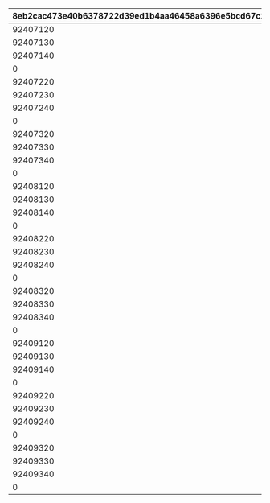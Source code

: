 |8eb2cac473e40b6378722d39ed1b4aa46458a6396e5bcd67c270892dd971b81f|47d598de6b0a320f312b993f34fa4ebfb28ecd69bb4f8ba6a394191b16bb7139|002e2fa701407626f8e74073c11be60a40ff1383a16e14848c56dbfbf99a2f77|408c638518aa0ac249498c837fc0765822f2d98c153bc6a83f1cd5286ddf1b7a|0ef450781816a5a0a718b92ce230b00ce58624c23f1e2221c45b3762bb7331b9|e0787acea83a8ca0fda5099a5fd2620ddf8f818c0cd8263aeb5105f70e810d3c|55a996affa6875df6210e1eab33de6637b07aefd7c54f8b6c5fa99673fcfe2b1|2fb9359e68bcea78f1ca93dbbae290493ee9357672abd09aea4afd44ac491bc3|1821bcfaf67b1c90e4172a823cba26e88dfe308def30c9e00f12c24e98be56fd|b0bdd15b51d95d9332e42a4f7c6e48b795b3c3ecb86d35c7ba51249637eacc72|9ed1874981c99a552b12d64b2d293707c2769256b089206496abd0111a049d7e|09386833b478f998f8218ca3913f5b172f803090d6b403e77f0c04ff478de3db|
| --- | --- | --- | --- | --- | --- | --- | --- | --- | --- | --- | --- |
|92407120|924071100|0|1|92407|92407110|924072101|1|500000000|924073101|1|90|
|92407130|924071200|92407110|2|92407|92407120|924072102|2|1000000000|924073102|1|90|
|92407140|924071300|92407120|3|92407|92407130|924072103|3|1500000000|924073103|1|90|
|0|924071400|92407130|4|92407|92407140|924072104|3|0|924073104|1|90|
|92407220|924072100|0|1|92407|92407210|924072201|1|500000000|924073201|1|90|
|92407230|924072200|92407210|2|92407|92407220|924072202|2|1000000000|924073202|1|90|
|92407240|924072300|92407220|3|92407|92407230|924072203|3|1500000000|924073203|1|90|
|0|924072400|92407230|4|92407|92407240|924072204|3|0|924073204|1|90|
|92407320|924073100|0|1|92407|92407310|924072301|1|500000000|924073301|1|90|
|92407330|924073200|92407310|2|92407|92407320|924072302|2|1000000000|924073302|1|90|
|92407340|924073300|92407320|3|92407|92407330|924072303|3|1500000000|924073303|1|90|
|0|924073400|92407330|4|92407|92407340|924072304|3|0|924073304|1|90|
|92408120|924081100|0|1|92408|92408110|924082101|1|500000000|924083101|1|90|
|92408130|924081200|92408110|2|92408|92408120|924082102|2|1000000000|924083102|1|90|
|92408140|924081300|92408120|3|92408|92408130|924082103|3|1500000000|924083103|1|90|
|0|924081400|92408130|4|92408|92408140|924082104|3|0|924083104|1|90|
|92408220|924082100|0|1|92408|92408210|924082201|1|500000000|924083201|1|90|
|92408230|924082200|92408210|2|92408|92408220|924082202|2|1000000000|924083202|1|90|
|92408240|924082300|92408220|3|92408|92408230|924082203|3|1500000000|924083203|1|90|
|0|924082400|92408230|4|92408|92408240|924082204|3|0|924083204|1|90|
|92408320|924083100|0|1|92408|92408310|924082301|1|500000000|924083301|1|90|
|92408330|924083200|92408310|2|92408|92408320|924082302|2|1000000000|924083302|1|90|
|92408340|924083300|92408320|3|92408|92408330|924082303|3|1500000000|924083303|1|90|
|0|924083400|92408330|4|92408|92408340|924082304|3|0|924083304|1|90|
|92409120|924091100|0|1|92409|92409110|924092101|1|500000000|924093101|1|90|
|92409130|924091200|92409110|2|92409|92409120|924092102|2|1000000000|924093102|1|90|
|92409140|924091300|92409120|3|92409|92409130|924092103|3|1500000000|924093103|1|90|
|0|924091400|92409130|4|92409|92409140|924092104|4|0|924093104|1|90|
|92409220|924092100|0|1|92409|92409210|924092201|1|500000000|924093201|1|90|
|92409230|924092200|92409210|2|92409|92409220|924092202|2|1000000000|924093202|1|90|
|92409240|924092300|92409220|3|92409|92409230|924092203|3|1500000000|924093203|1|90|
|0|924092400|92409230|4|92409|92409240|924092204|4|0|924093204|1|90|
|92409320|924093100|0|1|92409|92409310|924092301|1|500000000|924093301|1|90|
|92409330|924093200|92409310|2|92409|92409320|924092302|2|1000000000|924093302|1|90|
|92409340|924093300|92409320|3|92409|92409330|924092303|3|1500000000|924093303|1|90|
|0|924093400|92409330|4|92409|92409340|924092304|4|0|924093304|1|90|